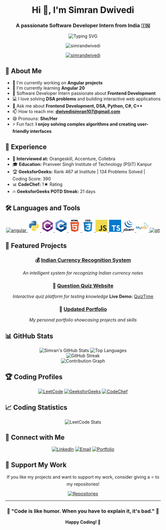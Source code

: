 <h1 align="center">Hi 👋, I'm Simran Dwivedi</h1>
<h3 align="center">A passionate Software Developer Intern from India 🇮🇳</h3>

<p align="center">
  <img src="https://readme-typing-svg.herokuapp.com?font=Fira+Code&pause=1000&color=F75C7E&center=true&vCenter=true&width=435&lines=Software+Developer+Intern;Frontend+Developer;DSA+Problem+Solver;Angular+Developer;Always+learning+new+things" alt="Typing SVG" />
</p>

<p align="center">
  <img src="https://komarev.com/ghpvc/?username=simrandwivedi&label=Profile%20views&color=0e75b6&style=flat" alt="simrandwivedi" />
</p>

<p align="center">
  <a href="https://github.com/ryo-ma/github-profile-trophy">
    <img src="https://github-profile-trophy.vercel.app/?username=simrandwivedi&theme=radical&no-frame=true&no-bg=false&margin-w=4" alt="simrandwivedi" />
  </a>
</p>

## 🚀 About Me

- 🔭 I'm currently working on **Angular projects**
- 🌱 I'm currently learning **Angular 20**
- 💼 Software Developer Intern passionate about **Frontend Development**
- 💻 I love solving **DSA problems** and building interactive web applications
- 💬 Ask me about **Frontend Development, DSA, Python, C#, C++**
- 📫 How to reach me: **dwivedisimran107@gmail.com**
- 😄 Pronouns: **She/Her**
- ⚡ Fun fact: **I enjoy solving complex algorithms and creating user-friendly interfaces**

## 🏢 Experience

- 🎯 **Interviewed at:** Orangeskill, Accenture, Collebra
- 🎓 **Education:** Pranveer Singh Institute of Technology (PSIT) Kanpur
- 🏆 **GeeksforGeeks:** Rank 467 at Institute | 134 Problems Solved | Coding Score: 390
- 📊 **CodeChef:** 1★ Rating
- 🔥 **GeeksforGeeks POTD Streak:** 21 days

## 🛠️ Languages and Tools

<p align="center">
  <a href="https://angular.io" target="_blank" rel="noreferrer">
    <img src="https://angular.io/assets/images/logos/angular/angular.svg" alt="angular" width="40" height="40"/>
  </a>
  <a href="https://www.python.org" target="_blank" rel="noreferrer">
    <img src="https://raw.githubusercontent.com/devicons/devicon/master/icons/python/python-original.svg" alt="python" width="40" height="40"/>
  </a>
  <a href="https://www.w3schools.com/cs/" target="_blank" rel="noreferrer">
    <img src="https://raw.githubusercontent.com/devicons/devicon/master/icons/csharp/csharp-original.svg" alt="csharp" width="40" height="40"/>
  </a>
  <a href="https://www.w3schools.com/cpp/" target="_blank" rel="noreferrer">
    <img src="https://raw.githubusercontent.com/devicons/devicon/master/icons/cplusplus/cplusplus-original.svg" alt="cplusplus" width="40" height="40"/>
  </a>
  <a href="https://www.w3.org/html/" target="_blank" rel="noreferrer">
    <img src="https://raw.githubusercontent.com/devicons/devicon/master/icons/html5/html5-original-wordmark.svg" alt="html5" width="40" height="40"/>
  </a>
  <a href="https://www.w3schools.com/css/" target="_blank" rel="noreferrer">
    <img src="https://raw.githubusercontent.com/devicons/devicon/master/icons/css3/css3-original-wordmark.svg" alt="css3" width="40" height="40"/>
  </a>
  <a href="https://developer.mozilla.org/en-US/docs/Web/JavaScript" target="_blank" rel="noreferrer">
    <img src="https://raw.githubusercontent.com/devicons/devicon/master/icons/javascript/javascript-original.svg" alt="javascript" width="40" height="40"/>
  </a>
  <a href="https://www.typescriptlang.org/" target="_blank" rel="noreferrer">
    <img src="https://raw.githubusercontent.com/devicons/devicon/master/icons/typescript/typescript-original.svg" alt="typescript" width="40" height="40"/>
  </a>
  <a href="https://jquery.com/" target="_blank" rel="noreferrer">
    <img src="https://raw.githubusercontent.com/devicons/devicon/master/icons/jquery/jquery-original-wordmark.svg" alt="jquery" width="40" height="40"/>
  </a>
  <a href="https://www.mysql.com/" target="_blank" rel="noreferrer">
    <img src="https://raw.githubusercontent.com/devicons/devicon/master/icons/mysql/mysql-original-wordmark.svg" alt="mysql" width="40" height="40"/>
  </a>
  <a href="https://git-scm.com/" target="_blank" rel="noreferrer">
    <img src="https://www.vectorlogo.zone/logos/git-scm/git-scm-icon.svg" alt="git" width="40" height="40"/>
  </a>
</p>

## 🚀 Featured Projects

<div align="center">

### 💰 [Indian Currency Recognition System](https://github.com/SimranDwivedi/Indian-Currency-Recognition-System)
*An intelligent system for recognizing Indian currency notes*

### 🧠 [Question Quiz Website](https://github.com/SimranDwivedi/questionquiz)
*Interactive quiz platform for testing knowledge*
**Live Demo:** [QuizTime](https://quiztime-zeta.vercel.app)

### 🎨 [Updated Portfolio](https://github.com/SimranDwivedi/Updated_protfolio)
*My personal portfolio showcasing projects and skills*

</div>

## 📊 GitHub Stats

<div align="center">
  <img src="https://github-readme-stats.vercel.app/api?username=simrandwivedi&show_icons=true&theme=radical&hide_border=true&count_private=true" alt="Simran's GitHub Stats" height="180"/>
  <img src="https://github-readme-stats.vercel.app/api/top-langs/?username=simrandwivedi&layout=compact&theme=radical&hide_border=true" alt="Top Languages" height="180"/>
</div>

<div align="center">
  <img src="https://github-readme-streak-stats.herokuapp.com/?user=simrandwivedi&theme=radical&hide_border=true" alt="GitHub Streak" height="180"/>
</div>

<div align="center">
  <img src="https://github-readme-activity-graph.vercel.app/graph?username=simrandwivedi&theme=react-dark&hide_border=true" alt="Contribution Graph"/>
</div>

## 🏆 Coding Profiles

<div align="center">

[![LeetCode](https://img.shields.io/badge/LeetCode-FFA116?style=for-the-badge&logo=leetcode&logoColor=white)](https://leetcode.com/u/simran_Dwivedi/)
[![GeeksforGeeks](https://img.shields.io/badge/GeeksforGeeks-298D46?style=for-the-badge&logo=geeksforgeeks&logoColor=white)](https://www.geeksforgeeks.org/user/simran_dwivedi_63)
[![CodeChef](https://img.shields.io/badge/CodeChef-5B4638?style=for-the-badge&logo=codechef&logoColor=white)](https://www.codechef.com/users/simran46)

</div>

## 📈 Coding Statistics

<div align="center">
  <img src="https://leetcard.jacoblin.cool/simran_Dwivedi?theme=dark&font=Noto%20Sans&ext=heatmap" alt="LeetCode Stats"/>
</div>

## 🤝 Connect with Me

<div align="center">

[![LinkedIn](https://img.shields.io/badge/LinkedIn-0077B5?style=for-the-badge&logo=linkedin&logoColor=white)](https://www.linkedin.com/in/simrandwivedi/)
[![Email](https://img.shields.io/badge/Email-D14836?style=for-the-badge&logo=gmail&logoColor=white)](mailto:dwivedisimran107@gmail.com)
[![Portfolio](https://img.shields.io/badge/Portfolio-000000?style=for-the-badge&logo=github&logoColor=white)](https://github.com/SimranDwivedi/Updated_protfolio)

</div>

## 💝 Support My Work

<div align="center">
  <p>If you like my projects and want to support my work, consider giving a ⭐ to my repositories!</p>
  
  <a href="https://github.com/SimranDwivedi?tab=repositories">
    <img src="https://img.shields.io/badge/Check%20out%20my%20repos-FF5722?style=for-the-badge&logo=github&logoColor=white" alt="Repositories"/>
  </a>
</div>

---

<div align="center">
  <h3>💫 "Code is like humor. When you have to explain it, it's bad." 💫</h3>
  <p><strong>Happy Coding! 🚀</strong></p>
</div>
